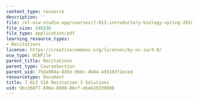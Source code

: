 ```yaml
---
content_type: resource
description: ''
file: /ol-ocw-studio-app/courses/7-013-introductory-biology-spring-2018/9bc268f7696e80d006cfebeb26339808_MIT7_013s18R3S.pdf
file_size: 148336
file_type: application/pdf
learning_resource_types:
- Recitations
license: https://creativecommons.org/licenses/by-nc-sa/4.0/
ocw_type: OCWFile
parent_title: Recitations
parent_type: CourseSection
parent_uid: 75da904a-845e-966c-4b84-a93193f1eced
resourcetype: Document
title: 7.013 S18 Recitation 3 Solutions
uid: 9bc268f7-696e-80d0-06cf-ebeb26339808
---
```


